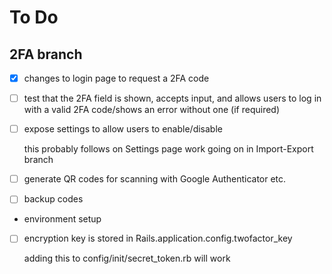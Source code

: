 # To Do

## 2FA branch

- [x] changes to login page to request a 2FA code
- [ ] test that the 2FA field is shown, accepts input, and allows users to log in with a valid 2FA code/shows an error without one (if required)
- [ ] expose settings to allow users to enable/disable

	this probably follows on Settings page work going on in Import-Export branch

- [ ] generate QR codes for scanning with Google Authenticator etc.
- [ ] backup codes
* environment setup
- [ ] encryption key is stored in Rails.application.config.twofactor_key

	adding this to config/init/secret_token.rb will work
